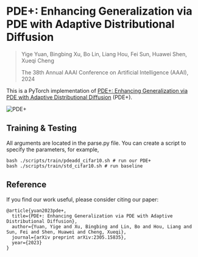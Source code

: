 # PDE+: Enhancing Generalization via PDE with Adaptive Distributional Diffusion

> Yige Yuan, Bingbing Xu, Bo Lin, Liang Hou, Fei Sun, Huawei Shen, Xueqi Cheng
>
> The 38th Annual AAAI Conference on Artificial Intelligence (AAAI), 2024

This is a PyTorch implementation of [PDE+: Enhancing Generalization via PDE with Adaptive Distributional Diffusion](https://arxiv.org/pdf/2305.15835.pdf) (PDE+).

![PDE+](pic/model.png)


## Training & Testing

All arguments are located in the parse.py file. You can create a script to specify the parameters, for example,
```
bash ./scripts/train/pdeadd_cifar10.sh # run our PDE+
bash ./scripts/train/std_cifar10.sh # run baseline
```

## Reference

If you find our work useful, please consider citing our paper:
```
@article{yuan2023pde+,
  title={PDE+: Enhancing Generalization via PDE with Adaptive Distributional Diffusion},
  author={Yuan, Yige and Xu, Bingbing and Lin, Bo and Hou, Liang and Sun, Fei and Shen, Huawei and Cheng, Xueqi},
  journal={arXiv preprint arXiv:2305.15835},
  year={2023}
}
```
